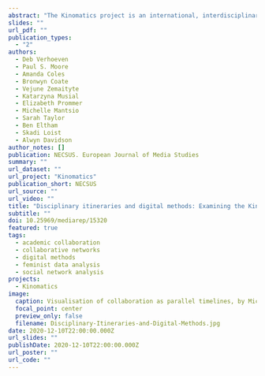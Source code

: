 ```yaml
---
abstract: "The Kinomatics project is an international, interdisciplinary project applying innovative digital practices to study creative industries, particularly the film industry. Kinomatics uses data-driven tools and methods to examine the social, cultural, and economic ‘relationality’ of film distribution as a complex, overlapping, co-constituting media infrastructure. What is unique to this project is the way we apply the same methods for the study of film circulation to evaluate our own collaboration networks and determine future research opportunities. We produce both research tools and analysis that is focused on intervening in, rather than just describing, the creative industries. Kinomatics derives this recursive approach to method from digital humanities. This article conceptualises our approach with a critical social network analysis of how our own collaborations are structured and open to being reshaped. Being mindful of our multi-disciplinary methods as dispersed ‘teams of teams’ emphasises the relational dimensions of our work. These connections represent a significant interpersonal investment that is not always evident in the formal measurement of academic success, such as co-authorship for example. In researching how cinema operates as a global cultural industry, Kinomatics team members aim to collaborate on a ‘global’ scale themselves, across geographic and disciplinary boundaries. This article will show how our migration across specialities in inter-team collaboration and co-authorship has contributed to new approaches and collaboration dynamics."
slides: ""
url_pdf: ""
publication_types:
  - "2"
authors:
  - Deb Verhoeven
  - Paul S. Moore
  - Amanda Coles
  - Bronwyn Coate
  - Vejune Zemaityte
  - Katarzyna Musial
  - Elizabeth Prommer
  - Michelle Mantsio
  - Sarah Taylor
  - Ben Eltham
  - Skadi Loist
  - Alwyn Davidson
author_notes: []
publication: NECSUS. European Journal of Media Studies
summary: ""
url_dataset: ""
url_project: "Kinomatics"
publication_short: NECSUS
url_source: ""
url_video: ""
title: "Disciplinary itineraries and digital methods: Examining the Kinomatics collaboration networks"
subtitle: ""
doi: 10.25969/mediarep/15320
featured: true
tags:
  - academic collaboration
  - collaborative networks
  - digital methods
  - feminist data analysis
  - social network analysis
projects:
  - Kinomatics
image:
  caption: Visualisation of collaboration as parallel timelines, by Michelle Mantsio.
  focal_point: center
  preview_only: false
  filename: Disciplinary-Itineraries-and-Digital-Methods.jpg
date: 2020-12-10T22:00:00.000Z
url_slides: ""
publishDate: 2020-12-10T22:00:00.000Z
url_poster: ""
url_code: ""
---
```

